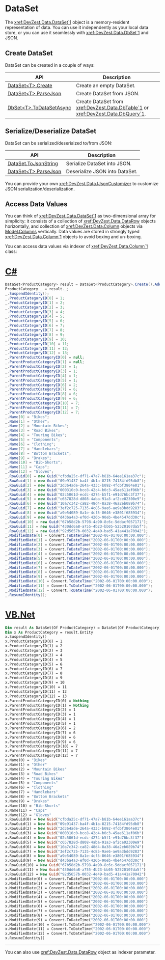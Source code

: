 # DataSet

The <xref:DevZest.Data.DataSet`1> object is a memory-resident representation of data. You can use it independently as your local data store, or you can use it seamlessly with <xref:DevZest.Data.DbSet`1> and JSON.

## Create DataSet

DataSet can be created in a couple of ways:

| API | Description |
|-----|-------------|
| [DataSet\<T\>.Create](xref:DevZest.Data.DataSet`1.Create*) | Create an empty DataSet. |
| [DataSet\<T\>.ParseJson](xref:DevZest.Data.DataSet`1.ParseJson*) | Create DataSet from JSON. |
| [DbSet\<T\>.ToDataSetAsync](xref:DevZest.Data.DbSet`1.ToDataSetAsync*) | Create DataSet from <xref:DevZest.Data.DbTable`1> or <xref:DevZest.Data.DbQuery`1>. |

## Serialize/Deserialize DataSet

DataSet can be serialized/deserialzed to/from JSON:

| API | Description |
|-----|-------------|
| [DataSet.ToJsonString](xref:DevZest.Data.DataSet.ToJsonString*) | Serialize DataSet into JSON. |
| [DataSet\<T\>.ParseJson](xref:DevZest.Data.DataSet`1.ParseJson*) | Deserialize JSON into DataSet. |

You can provide your own <xref:DevZest.Data.IJsonCustomizer> to customize JSON serialization/deserialization.

## Access Data Values

You can think of <xref:DevZest.Data.DataSet`1> as two-dimensional array for simplicity: it consists of a collection of <xref:DevZest.Data.DataRow> objects horizontally, and collection of <xref:DevZest.Data.Column> objects via [Model.Columns](xref:DevZest.Data.Model.Columns) vertically. Data values are stored in strongly typed <xref:DevZest.Data.Column`1> objects to avoid boxing and un-boxing.

You can access data values via indexer of <xref:DevZest.Data.Column`1> class:

# [C#](#tab/cs)

```cs
DataSet<ProductCategory> result = DataSet<ProductCategory>.Create().AddRows(13);
ProductCategory _ = result._;
_.SuspendIdentity();
_.ProductCategoryID[0] = 1;
_.ProductCategoryID[1] = 2;
_.ProductCategoryID[2] = 3;
_.ProductCategoryID[3] = 4;
_.ProductCategoryID[4] = 5;
_.ProductCategoryID[5] = 6;
_.ProductCategoryID[6] = 7;
_.ProductCategoryID[7] = 8;
_.ProductCategoryID[8] = 9;
_.ProductCategoryID[9] = 10;
_.ProductCategoryID[10] = 11;
_.ProductCategoryID[11] = 12;
_.ProductCategoryID[12] = 13;
_.ParentProductCategoryID[0] = null;
_.ParentProductCategoryID[1] = null;
_.ParentProductCategoryID[2] = 1;
_.ParentProductCategoryID[3] = 1;
_.ParentProductCategoryID[4] = 1;
_.ParentProductCategoryID[5] = 1;
_.ParentProductCategoryID[6] = 2;
_.ParentProductCategoryID[7] = 6;
_.ParentProductCategoryID[8] = 6;
_.ParentProductCategoryID[9] = 6;
_.ParentProductCategoryID[10] = 7;
_.ParentProductCategoryID[11] = 7;
_.ParentProductCategoryID[12] = 7;
_.Name[0] = "Bikes";
_.Name[1] = "Other";
_.Name[2] = "Mountain Bikes";
_.Name[3] = "Road Bikes";
_.Name[4] = "Touring Bikes";
_.Name[5] = "Components";
_.Name[6] = "Clothing";
_.Name[7] = "Handlebars";
_.Name[8] = "Bottom Brackets";
_.Name[9] = "Brakes";
_.Name[10] = "Bib-Shorts";
_.Name[11] = "Caps";
_.Name[12] = "Gloves";
_.RowGuid[0] = new Guid("cfbda25c-df71-47a7-b81b-64ee161aa37c");
_.RowGuid[1] = new Guid("09e91437-ba4f-4b1a-8215-74184fd95db8");
_.RowGuid[2] = new Guid("2d364ade-264a-433c-b092-4fcbf3804e01");
_.RowGuid[3] = new Guid("000310c0-bcc8-42c4-b0c3-45ae611af06b");
_.RowGuid[4] = new Guid("02c5061d-ecdc-4274-b5f1-e91d76bc3f37");
_.RowGuid[5] = new Guid("c657828d-d808-4aba-91a3-af2ce02300e9");
_.RowGuid[6] = new Guid("10a7c342-ca82-48d4-8a38-46a2eb089b74");
_.RowGuid[7] = new Guid("3ef2c725-7135-4c85-9ae6-ae9a3bdd9283");
_.RowGuid[8] = new Guid("a9e54089-8a1e-4cf5-8646-e3801f685934");
_.RowGuid[9] = new Guid("d43ba4a3-ef0d-426b-90eb-4be4547dd30c");
_.RowGuid[10] = new Guid("67b58d2b-5798-4a90-8c6c-5ddacf057171");
_.RowGuid[11] = new Guid("430dd6a8-a755-4b23-bb05-52520107da5f");
_.RowGuid[12] = new Guid("92d5657b-0032-4e49-bad5-41a441a70942");
_.ModifiedDate[0] = Convert.ToDateTime("2002-06-01T00:00:00.000");
_.ModifiedDate[1] = Convert.ToDateTime("2002-06-01T00:00:00.000");
_.ModifiedDate[2] = Convert.ToDateTime("2002-06-01T00:00:00.000");
_.ModifiedDate[3] = Convert.ToDateTime("2002-06-01T00:00:00.000");
_.ModifiedDate[4] = Convert.ToDateTime("2002-06-01T00:00:00.000");
_.ModifiedDate[5] = Convert.ToDateTime("2002-06-01T00:00:00.000");
_.ModifiedDate[6] = Convert.ToDateTime("2002-06-01T00:00:00.000");
_.ModifiedDate[7] = Convert.ToDateTime("2002-06-01T00:00:00.000");
_.ModifiedDate[8] = Convert.ToDateTime("2002-06-01T00:00:00.000");
_.ModifiedDate[9] = Convert.ToDateTime("2002-06-01T00:00:00.000");
_.ModifiedDate[10] = Convert.ToDateTime("2002-06-01T00:00:00.000");
_.ModifiedDate[11] = Convert.ToDateTime("2002-06-01T00:00:00.000");
_.ModifiedDate[12] = Convert.ToDateTime("2002-06-01T00:00:00.000");
_.ResumeIdentity();
```

# [VB.Net](#tab/vb)

```vb
Dim result As DataSet(Of ProductCategory) = DataSet(Of ProductCategory).Create().AddRows(13)
Dim x As ProductCategory = result.Entity
x.SuspendIdentity()
x.ProductCategoryID(0) = 1
x.ProductCategoryID(1) = 2
x.ProductCategoryID(2) = 3
x.ProductCategoryID(3) = 4
x.ProductCategoryID(4) = 5
x.ProductCategoryID(5) = 6
x.ProductCategoryID(6) = 7
x.ProductCategoryID(7) = 8
x.ProductCategoryID(8) = 9
x.ProductCategoryID(9) = 10
x.ProductCategoryID(10) = 11
x.ProductCategoryID(11) = 12
x.ProductCategoryID(12) = 13
x.ParentProductCategoryID(0) = Nothing
x.ParentProductCategoryID(1) = Nothing
x.ParentProductCategoryID(2) = 1
x.ParentProductCategoryID(3) = 1
x.ParentProductCategoryID(4) = 1
x.ParentProductCategoryID(5) = 1
x.ParentProductCategoryID(6) = 2
x.ParentProductCategoryID(7) = 6
x.ParentProductCategoryID(8) = 6
x.ParentProductCategoryID(9) = 6
x.ParentProductCategoryID(10) = 7
x.ParentProductCategoryID(11) = 7
x.ParentProductCategoryID(12) = 7
x.Name(0) = "Bikes"
x.Name(1) = "Other"
x.Name(2) = "Mountain Bikes"
x.Name(3) = "Road Bikes"
x.Name(4) = "Touring Bikes"
x.Name(5) = "Components"
x.Name(6) = "Clothing"
x.Name(7) = "Handlebars"
x.Name(8) = "Bottom Brackets"
x.Name(9) = "Brakes"
x.Name(10) = "Bib-Shorts"
x.Name(11) = "Caps"
x.Name(12) = "Gloves"
x.RowGuid(0) = New Guid("cfbda25c-df71-47a7-b81b-64ee161aa37c")
x.RowGuid(1) = New Guid("09e91437-ba4f-4b1a-8215-74184fd95db8")
x.RowGuid(2) = New Guid("2d364ade-264a-433c-b092-4fcbf3804e01")
x.RowGuid(3) = New Guid("000310c0-bcc8-42c4-b0c3-45ae611af06b")
x.RowGuid(4) = New Guid("02c5061d-ecdc-4274-b5f1-e91d76bc3f37")
x.RowGuid(5) = New Guid("c657828d-d808-4aba-91a3-af2ce02300e9")
x.RowGuid(6) = New Guid("10a7c342-ca82-48d4-8a38-46a2eb089b74")
x.RowGuid(7) = New Guid("3ef2c725-7135-4c85-9ae6-ae9a3bdd9283")
x.RowGuid(8) = New Guid("a9e54089-8a1e-4cf5-8646-e3801f685934")
x.RowGuid(9) = New Guid("d43ba4a3-ef0d-426b-90eb-4be4547dd30c")
x.RowGuid(10) = New Guid("67b58d2b-5798-4a90-8c6c-5ddacf057171")
x.RowGuid(11) = New Guid("430dd6a8-a755-4b23-bb05-52520107da5f")
x.RowGuid(12) = New Guid("92d5657b-0032-4e49-bad5-41a441a70942")
x.ModifiedDate(0) = Convert.ToDateTime("2002-06-01T00:00:00.000")
x.ModifiedDate(1) = Convert.ToDateTime("2002-06-01T00:00:00.000")
x.ModifiedDate(2) = Convert.ToDateTime("2002-06-01T00:00:00.000")
x.ModifiedDate(3) = Convert.ToDateTime("2002-06-01T00:00:00.000")
x.ModifiedDate(4) = Convert.ToDateTime("2002-06-01T00:00:00.000")
x.ModifiedDate(5) = Convert.ToDateTime("2002-06-01T00:00:00.000")
x.ModifiedDate(6) = Convert.ToDateTime("2002-06-01T00:00:00.000")
x.ModifiedDate(7) = Convert.ToDateTime("2002-06-01T00:00:00.000")
x.ModifiedDate(8) = Convert.ToDateTime("2002-06-01T00:00:00.000")
x.ModifiedDate(9) = Convert.ToDateTime("2002-06-01T00:00:00.000")
x.ModifiedDate(10) = Convert.ToDateTime("2002-06-01T00:00:00.000")
x.ModifiedDate(11) = Convert.ToDateTime("2002-06-01T00:00:00.000")
x.ModifiedDate(12) = Convert.ToDateTime("2002-06-01T00:00:00.000")
x.ResumeIdentity()
```

***

You can also use <xref:DevZest.Data.DataRow> object as indexer parameter.
